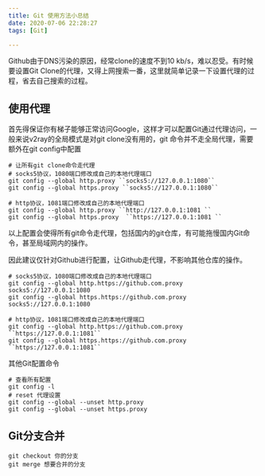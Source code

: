```yaml
---
title: Git 使用方法小总结
date: 2020-07-06 22:28:27
tags: [Git]

---
```


Github由于DNS污染的原因，经常clone的速度不到10 kb/s，难以忍受。有时候要设置Git Clone的代理，又得上网搜索一番，这里就简单记录一下设置代理的过程，省去自己搜索的过程。

## 使用代理

首先得保证你有梯子能够正常访问Google，这样才可以配置Git通过代理访问，一般来说v2ray的全局模式是对git clone没有用的，git 命令并不走全局代理，需要额外在git config中配置

```
# 让所有git clone命令走代理
# socks5协议，1080端口修改成自己的本地代理端口
git config --global http.proxy ``socks5://127.0.0.1:1080`` 
git config --global https.proxy ``socks5://127.0.0.1:1080`` 

# http协议，1081端口修改成自己的本地代理端口
git config --global http.proxy ``http://127.0.0.1:1081 ``
git config --global https.proxy  ``https://127.0.0.1:1081 ``
```

以上配置会使得所有git命令走代理，包括国内的git仓库，有可能拖慢国内Git命令，甚至局域网内的操作。

因此建议仅针对Github进行配置，让Github走代理，不影响其他仓库的操作。

```
# socks5协议，1080端口修改成自己的本地代理端口
git config --global http.https://github.com.proxy socks5://127.0.0.1:1080 
git config --global https.https://github.com.proxy socks5://127.0.0.1:1080 

# http协议，1081端口修改成自己的本地代理端口
git config --global http.https://github.com.proxy ``https://127.0.0.1:1081`` 
git config --global https.https://github.com.proxy ``https://127.0.0.1:1081`` 
```

其他Git配置命令

```
# 查看所有配置
git config -l
# reset 代理设置
git config --global --unset http.proxy
git config --global --unset https.proxy
```

## Git分支合并

```
git checkout 你的分支
git merge 想要合并的分支
```

